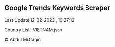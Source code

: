 

## Google Trends Keywords Scraper 
 
Last Update 12-02-2023 , 10:27:12

Country List :
VIETNAM.json



© Abdul Muttaqin 
